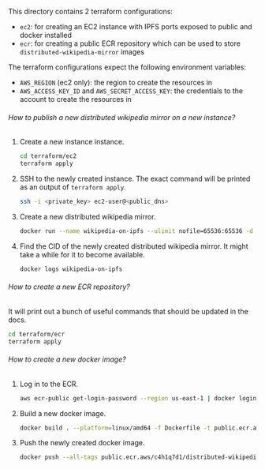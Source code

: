 This directory contains 2 terraform configurations:
- `ec2`: for creating an EC2 instance with IPFS ports exposed to public and docker installed
- `ecr`: for creating a public ECR repository which can be used to store `distributed-wikipedia-mirror` images

The terraform configurations expect the following environment variables:
- `AWS_REGION` (ec2 only): the region to create the resources in
- `AWS_ACCESS_KEY_ID` and `AWS_SECRET_ACCESS_KEY`: the credentials to the account to create the resources in

###### How to publish a new distributed wikipedia mirror on a new instance?

1. Create a new instance instance.
    ```bash
    cd terraform/ec2
    terraform apply
    ```
1. SSH to the newly created instance. The exact command will be printed as an output of `terraform apply`.
    ```bash
    ssh -i <private_key> ec2-user@<public_dns>
    ```
1. Create a new distributed wikipedia mirror.
    ```bash
    docker run --name wikipedia-on-ipfs --ulimit nofile=65536:65536 -d -p 4001:4001/tcp -p 4001:4001/udp public.ecr.aws/c4h1q7d1/distributed-wikipedia-mirror:latest <mirrorzim_arguments>
    ```
1. Find the CID of the newly created distributed wikipedia mirror. It might take a while for it to become available.
    ```bash
    docker logs wikipedia-on-ipfs
    ```

###### How to create a new ECR repository?

It will print out a bunch of useful commands that should be updated in the docs.
```bash
cd terraform/ecr
terraform apply
```

###### How to create a new docker image?

1. Log in to the ECR.
    ```bash
    aws ecr-public get-login-password --region us-east-1 | docker login --username AWS --password-stdin public.ecr.aws/c4h1q7d1/distributed-wikipedia-mirror
    ```
1. Build a new docker image.
    ```bash
    docker build . --platform=linux/amd64 -f Dockerfile -t public.ecr.aws/c4h1q7d1/distributed-wikipedia-mirror -t public.ecr.aws/c4h1q7d1/distributed-wikipedia-mirror:$(date -u +%F) -t public.ecr.aws/c4h1q7d1/distributed-wikipedia-mirror:$(date -u +%s)
    ```
1. Push the newly created docker image.
    ```bash
    docker push --all-tags public.ecr.aws/c4h1q7d1/distributed-wikipedia-mirror
    ```
